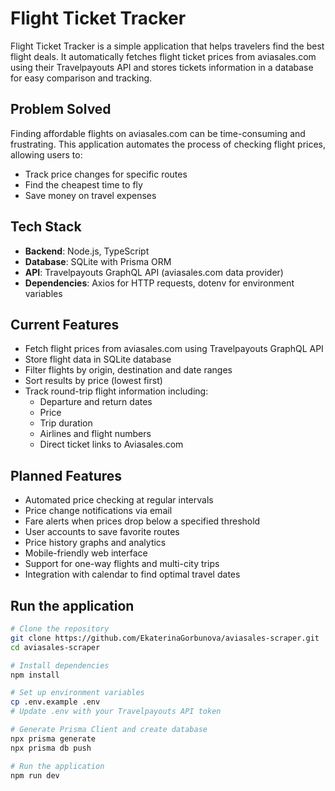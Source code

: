 # Flight Ticket Tracker

Flight Ticket Tracker is a simple application that helps travelers find the best flight deals. It automatically fetches flight ticket prices from aviasales.com using their Travelpayouts API and stores tickets information in a database for easy comparison and tracking.

## Problem Solved
Finding affordable flights on aviasales.com can be time-consuming and frustrating. This application automates the process of checking flight prices, allowing users to:
- Track price changes for specific routes
- Find the cheapest time to fly
- Save money on travel expenses

## Tech Stack
- **Backend**: Node.js, TypeScript
- **Database**: SQLite with Prisma ORM
- **API**: Travelpayouts GraphQL API (aviasales.com data provider)
- **Dependencies**: Axios for HTTP requests, dotenv for environment variables

## Current Features
- Fetch flight prices from aviasales.com using Travelpayouts GraphQL API
- Store flight data in SQLite database
- Filter flights by origin, destination and date ranges
- Sort results by price (lowest first)
- Track round-trip flight information including:
  - Departure and return dates
  - Price
  - Trip duration
  - Airlines and flight numbers
  - Direct ticket links to Aviasales.com

## Planned Features
- Automated price checking at regular intervals
- Price change notifications via email
- Fare alerts when prices drop below a specified threshold
- User accounts to save favorite routes
- Price history graphs and analytics
- Mobile-friendly web interface
- Support for one-way flights and multi-city trips
- Integration with calendar to find optimal travel dates

## Run the application

```bash
# Clone the repository
git clone https://github.com/EkaterinaGorbunova/aviasales-scraper.git
cd aviasales-scraper

# Install dependencies
npm install

# Set up environment variables
cp .env.example .env
# Update .env with your Travelpayouts API token

# Generate Prisma Client and create database
npx prisma generate
npx prisma db push

# Run the application
npm run dev
```


